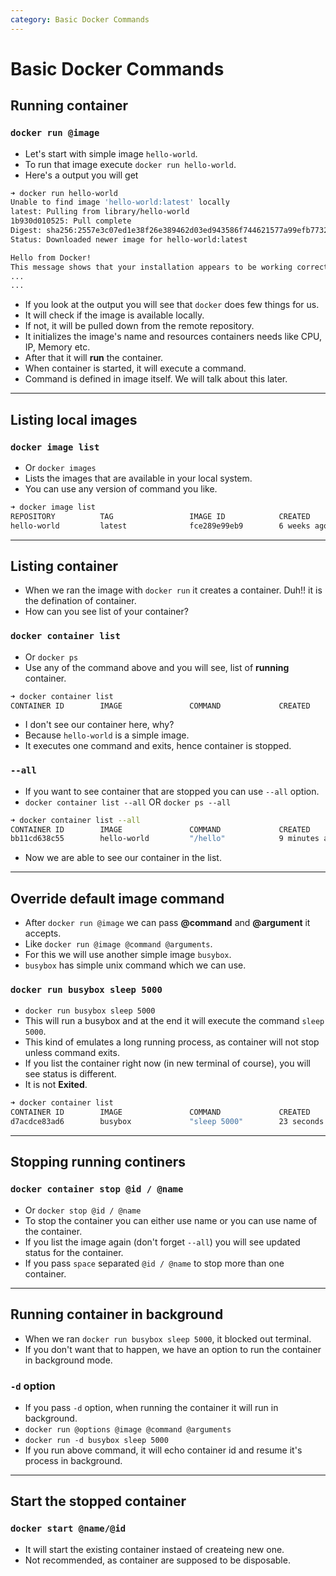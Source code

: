 ```yaml
---
category: Basic Docker Commands 
---
```

# Basic Docker Commands

## Running container

### `docker run @image`
* Let's start with simple image `hello-world`.
* To run that image execute `docker run hello-world`.
* Here's a output you will get

```bash
➜ docker run hello-world   
Unable to find image 'hello-world:latest' locally
latest: Pulling from library/hello-world
1b930d010525: Pull complete 
Digest: sha256:2557e3c07ed1e38f26e389462d03ed943586f744621577a99efb77324b0fe535
Status: Downloaded newer image for hello-world:latest

Hello from Docker!
This message shows that your installation appears to be working correctly.
...
...

```
* If you look at the output you will see that `docker` does few things for us.
* It will check if the image is available locally. 
* If not, it will be pulled down from the remote repository. 
* It initializes the image's name and resources containers needs like CPU, IP, Memory etc. 
* After that it will **run** the container.
* When container is started, it will execute a command.
* Command is defined in image itself. We will talk about this later.

---
## Listing local images

### `docker image list`
* Or `docker images`
* Lists the images that are available in your local system.
* You can use any version of command you like.

```bash
➜ docker image list                 
REPOSITORY          TAG                 IMAGE ID            CREATED             SIZE
hello-world         latest              fce289e99eb9        6 weeks ago         1.84kB
```

---
## Listing container
* When we ran the image with `docker run` it creates a container. Duh!! it is the defination of container.
* How can you see list of your container?

### `docker container list`
* Or `docker ps`
* Use any of the command above and you will see, list of **running** container.

```bash
➜ docker container list 
CONTAINER ID        IMAGE               COMMAND             CREATED             STATUS              PORTS               NAMES

```
* I don't see our container here, why?
* Because `hello-world` is a simple image.
* It executes one command and exits, hence container is stopped.

### `--all`
* If you want to see container that are stopped you can use `--all` option.
* `docker container list --all` OR `docker ps --all`

```bash
➜ docker container list --all
CONTAINER ID        IMAGE               COMMAND             CREATED             STATUS                     PORTS               NAMES
bb11cd638c55        hello-world         "/hello"            9 minutes ago       Exited (0) 9 minutes ago                       stoic_shtern

```
* Now we are able to see our container in the list.

---
## Override default image command
* After `docker run @image` we can pass **@command** and **@argument** it accepts.
* Like `docker run @image @command @arguments`.
* For this we will use another simple image `busybox`.
* `busybox` has simple unix command which we can use.

### `docker run busybox sleep 5000`
* `docker run busybox sleep 5000`
* This will run a busybox and at the end it will execute the command `sleep 5000`. 
* This kind of emulates a long running process, as container will not stop unless command exits.
* If you list the container right now (in new terminal of course), you will see status is different.
* It is not **Exited**.

```bash
➜ docker container list      
CONTAINER ID        IMAGE               COMMAND             CREATED             STATUS              PORTS               NAMES
d7acdce83ad6        busybox             "sleep 5000"        23 seconds ago      Up 21 seconds                           gallant_hodgkin

```
---
## Stopping running continers

### `docker container stop @id / @name`
* Or `docker stop @id / @name`
* To stop the container you can either use name or you can use name of the container.
* If you list the image again (don't forget `--all`) you will see updated status for the container.
* If you pass `space` separated `@id / @name` to stop more than one container.

---
## Running container in background
* When we ran `docker run busybox sleep 5000`, it blocked out terminal.
* If you don't want that to happen, we have an option to run the container in background mode.

### `-d` option
* If you pass `-d` option, when running the container it will run in background.
* `docker run @options @image @command @arguments`
* `docker run -d busybox sleep 5000`
* If you run above command, it will echo container id and resume it's process in background.

---
## Start the stopped container
### `docker start @name/@id`
* It will start the existing container instaed of createing new one.
* Not recommended, as container are supposed to be disposable.

 



